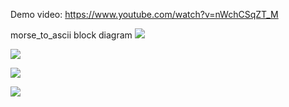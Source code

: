 Demo video: https://www.youtube.com/watch?v=nWchCSqZT_M

morse_to_ascii block diagram
![](Anthony/Screenshots/block.jpg)

![](Anthony/Screenshots/1.PNG)

![](Anthony/Screenshots/2.PNG)

![](Anthony/Screenshots/3.PNG)
